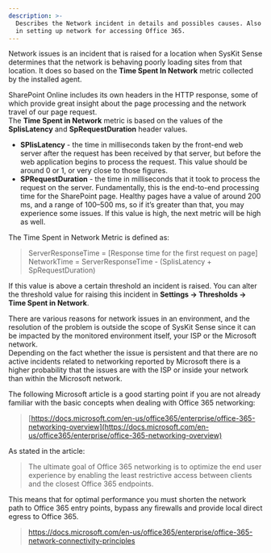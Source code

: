 ```yaml
---
description: >-
  Describes the Network incident in details and possibles causes. Also describes some common best practices
  in setting up network for accessing Office 365.
---
```


Network issues is an incident that is raised for a location when SysKit Sense determines that the network is behaving poorly loading sites from that location.
It does so based on the **Time Spent In Network** metric collected by the installed agent. 

SharePoint Online includes its own headers in the HTTP response, some of which provide great insight about the page processing and the network travel of our page request.  
The **Time Spent in Network** metric is based on the values of the **SpIisLatency** and **SpRequestDuration** header values.

- **SPIisLatency** - the time in milliseconds taken by the front-end web server after the request has been received by that server, but before the web application begins to process the request. This value should be around 0 or 1, or very close to those figures.
- **SPRequestDuration** - the time in milliseconds that it took to process the request on the server. Fundamentally, this is the end-to-end processing time for the SharePoint page. Healthy pages have a value of around 200 ms, and a range of 100–500 ms, so if it’s greater than that, you may experience some issues. If this value is high, the next metric will be high as well.

The Time Spent in Network Metric is defined as:
> ServerResponseTime = [Response time for the first request on page]  
> NetworkTime = ServerResponseTime - (SpIisLatency + SpRequestDuration)

If this value is above a certain threshold an incident is raised. You can alter the threshold value for raising this incident in **Settings -> Thresholds -> Time Spent in Network**.  

There are various reasons for network issues in an environment, and the resolution of the problem is outside the scope of SysKit Sense since it can be impacted by the monitored environment itself, your ISP or the Microsoft network.  
Depending on the fact whether the issue is persistent and that there are no active incidents related to networking reported by Microsoft there is a higher probability that the issues are with the ISP or inside your network than within the Microsoft network. 

The following Microsoft article is a good starting point if you are not already familiar with the basic concepts when dealing with Office 365 networking:  
>[https://docs.microsoft.com/en-us/office365/enterprise/office-365-networking-overview](https://docs.microsoft.com/en-us/office365/enterprise/office-365-networking-overview)

As stated in the article:
>The ultimate goal of Office 365 networking is to optimize the end user experience by enabling the least restrictive access between clients and the closest Office 365 endpoints.  

This means that for optimal performance you must shorten the network path to Office 365 entry points, bypass any firewalls and provide local direct egress to Office 365.

>https://docs.microsoft.com/en-us/office365/enterprise/office-365-network-connectivity-principles